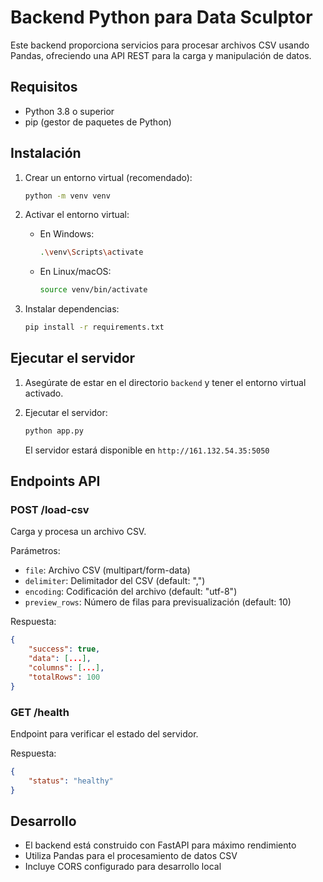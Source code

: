 # Backend Python para Data Sculptor

Este backend proporciona servicios para procesar archivos CSV usando Pandas, ofreciendo una API REST para la carga y manipulación de datos.

## Requisitos

- Python 3.8 o superior
- pip (gestor de paquetes de Python)

## Instalación

1. Crear un entorno virtual (recomendado):
   ```bash
   python -m venv venv
   ```

2. Activar el entorno virtual:
   - En Windows:
     ```bash
     .\venv\Scripts\activate
     ```
   - En Linux/macOS:
     ```bash
     source venv/bin/activate
     ```

3. Instalar dependencias:
   ```bash
   pip install -r requirements.txt
   ```

## Ejecutar el servidor

1. Asegúrate de estar en el directorio `backend` y tener el entorno virtual activado.

2. Ejecutar el servidor:
   ```bash
   python app.py
   ```

   El servidor estará disponible en `http://161.132.54.35:5050`

## Endpoints API

### POST /load-csv
Carga y procesa un archivo CSV.

Parámetros:
- `file`: Archivo CSV (multipart/form-data)
- `delimiter`: Delimitador del CSV (default: ",")
- `encoding`: Codificación del archivo (default: "utf-8")
- `preview_rows`: Número de filas para previsualización (default: 10)

Respuesta:
```json
{
    "success": true,
    "data": [...],
    "columns": [...],
    "totalRows": 100
}
```

### GET /health
Endpoint para verificar el estado del servidor.

Respuesta:
```json
{
    "status": "healthy"
}
```

## Desarrollo

- El backend está construido con FastAPI para máximo rendimiento
- Utiliza Pandas para el procesamiento de datos CSV
- Incluye CORS configurado para desarrollo local